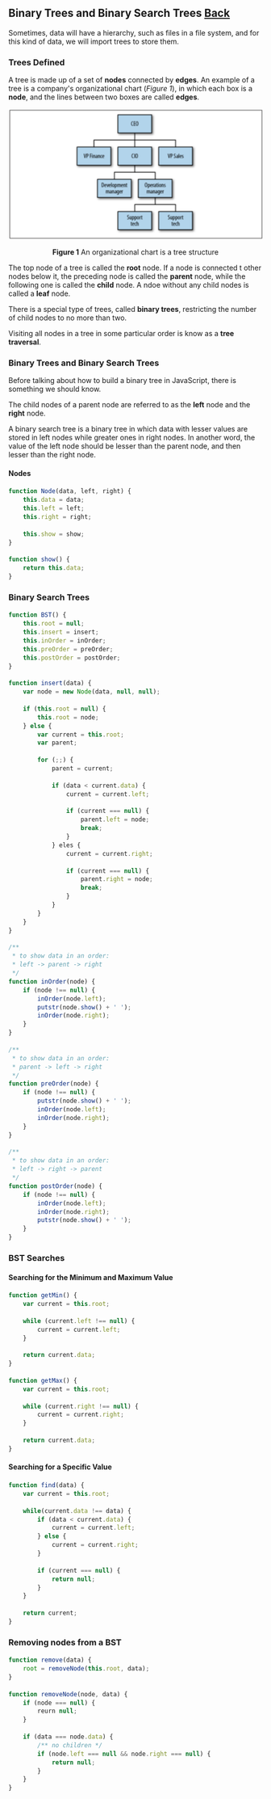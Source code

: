 ## Binary Trees and Binary Search Trees [Back](./../data_structure.md)

Sometimes, data will have a hierarchy, such as files in a file system, and for this kind of data, we will import trees to store them.

### Trees Defined

A tree is made up of a set of **nodes** connected by **edges**. An example of a tree is a company's organizational chart (*Figure 1*), in which each box is a **node**, and the lines between two boxes are called **edges**.

<p align="center">
    <img src="./an_organizational_chart.png" title="a company's organizational chart" alt="a company's organizational chart" />
</p>

<p align="center">
    <strong>Figure 1</strong> An organizational chart is a tree structure
</p>

The top node of a tree is called the **root** node. If a node is connected t other nodes below it, the preceding node is called the **parent** node, while the following one is called the **child** node. A ndoe without any child nodes is called a **leaf** node.

There is a special type of trees, called **binary trees**, restricting the number of child nodes to no more than two.

Visiting all nodes in a tree in some particular order is know as a **tree traversal**.

### Binary Trees and Binary Search Trees

Before talking about how to build a binary tree in JavaScript, there is something we should know.

The child nodes of a parent node are referred to as the **left** node and the **right** node.

A binary search tree is a binary tree in which data with lesser values are stored in left nodes while greater ones in right nodes. In another word, the value of the left node should be lesser than the parent node, and then lesser than the right node.

#### Nodes

```js
function Node(data, left, right) {
    this.data = data;
    this.left = left;
    this.right = right;
    
    this.show = show;
}

function show() {
    return this.data;
}
```

### Binary Search Trees

```js
function BST() {
    this.root = null;
    this.insert = insert;
    this.inOrder = inOrder;
    this.preOrder = preOrder;
    this.postOrder = postOrder;
}

function insert(data) {
    var node = new Node(data, null, null);
    
    if (this.root = null) {
        this.root = node;
    } else {
        var current = this.root;
        var parent;
        
        for (;;) {
            parent = current;
            
            if (data < current.data) {
                current = current.left;
                
                if (current === null) {
                    parent.left = node;
                    break;
                }
            } eles {
                current = current.right;
                
                if (current === null) {
                    parent.right = node;
                    break;
                }
            }
        }
    }
}

/**
 * to show data in an order:
 * left -> parent -> right
 */
function inOrder(node) {
    if (node !== null) {
        inOrder(node.left);
        putstr(node.show() + ' ');
        inOrder(node.right);
    }
}

/**
 * to show data in an order:
 * parent -> left -> right
 */
function preOrder(node) {
    if (node !== null) {
        putstr(node.show() + ' ');
        inOrder(node.left);
        inOrder(node.right);
    }
}

/**
 * to show data in an order:
 * left -> right -> parent
 */
function postOrder(node) {
    if (node !== null) {
        inOrder(node.left);
        inOrder(node.right);
        putstr(node.show() + ' ');
    }
}
```

### BST Searches

#### Searching for the Minimum and Maximum Value

```js
function getMin() {
    var current = this.root;
    
    while (current.left !== null) {
        current = current.left;
    }
    
    return current.data;
}

function getMax() {
    var current = this.root;
    
    while (current.right !== null) {
        current = current.right;
    }
    
    return current.data;
}
```

#### Searching for a Specific Value

```js
function find(data) {
    var current = this.root;
    
    while(current.data !== data) {
        if (data < current.data) {
            current = current.left;
        } else {
            current = current.right;
        }
        
        if (current === null) {
            return null;
        }
    }
    
    return current;
}
```

### Removing nodes from a BST

```js
function remove(data) {
    root = removeNode(this.root, data);
}

function removeNode(node, data) {
    if (node === null) {
        reurn null;
    }
    
    if (data === node.data) {
        /** no children */
        if (node.left === null && node.right === null) {
            return null;
        }
    }
}
```

